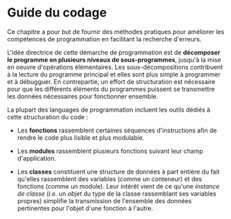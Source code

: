 # Guide du codage

Ce chapitre a pour but de fournir des méthodes pratiques pour améliorer les compétences de 
programmation en facilitant la recherche d'erreurs.

L'idée directrice de cette démarche de programmation est de **décomposer le programme en plusieurs niveaux de sous-programmes**, jusqu'à la mise en oeuvre d'opérations élémentaires.
Les sous-décompositions contribuent à la lecture du programme principal et elles sont plus simple à programmer et à débugguer.
En contrepartie, un effort de structuration est nécessaire pour que les différents éléments du programmes puissent se transmettre les données nécessaires pour fonctionner ensemble.

La plupart des languages de programmation incluent les outils dédiés à cette structuration du code :
- Les **fonctions**  rassemblent certaines séquences d'instructions afin de rendre le code plus lisible et plus modulable.

- Les **modules** rassemblent plusieurs fonctions suivant leur champ d'application. 

- Les **classes** constituent une structure de données à part entière du fait qu'elles rassemblent des variables (comme un conteneur) et des fonctions (comme un module). Leur intérêt vient de ce qu'une _instance de classe_ (_i.e._ un *objet* du type de la classe  rassemblant ses variables propres) simplifie la transmission de l'ensemble des données pertinentes pour l'objet d'une fonction à l'autre.


```{tableofcontents}
```
